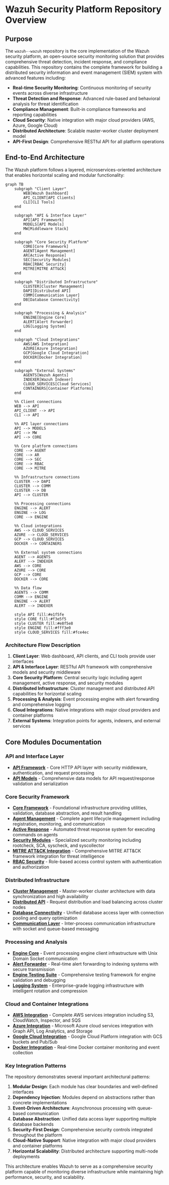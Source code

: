# Wazuh Security Platform Repository Overview

## Purpose

The `wazuh--wazuh` repository is the core implementation of the Wazuh security platform, an open-source security monitoring solution that provides comprehensive threat detection, incident response, and compliance capabilities. This repository contains the complete framework for building a distributed security information and event management (SIEM) system with advanced features including:

- **Real-time Security Monitoring**: Continuous monitoring of security events across diverse infrastructure
- **Threat Detection and Response**: Advanced rule-based and behavioral analysis for threat identification
- **Compliance Management**: Built-in compliance frameworks and reporting capabilities
- **Cloud Security**: Native integration with major cloud providers (AWS, Azure, Google Cloud)
- **Distributed Architecture**: Scalable master-worker cluster deployment model
- **API-First Design**: Comprehensive RESTful API for all platform operations

## End-to-End Architecture

The Wazuh platform follows a layered, microservices-oriented architecture that enables horizontal scaling and modular functionality:

```mermaid
graph TB
    subgraph "Client Layer"
        WEB[Wazuh Dashboard]
        API_CLIENT[API Clients]
        CLI[CLI Tools]
    end
    
    subgraph "API & Interface Layer"
        API[API Framework]
        MODELS[API Models]
        MW[Middleware Stack]
    end
    
    subgraph "Core Security Platform"
        CORE[Core Framework]
        AGENT[Agent Management]
        AR[Active Response]
        SEC[Security Modules]
        RBAC[RBAC Security]
        MITRE[MITRE ATT&CK]
    end
    
    subgraph "Distributed Infrastructure"
        CLUSTER[Cluster Management]
        DAPI[Distributed API]
        COMM[Communication Layer]
        DB[Database Connectivity]
    end
    
    subgraph "Processing & Analysis"
        ENGINE[Engine Core]
        ALERT[Alert Forwarder]
        LOG[Logging System]
    end
    
    subgraph "Cloud Integrations"
        AWS[AWS Integration]
        AZURE[Azure Integration]
        GCP[Google Cloud Integration]
        DOCKER[Docker Integration]
    end
    
    subgraph "External Systems"
        AGENTS[Wazuh Agents]
        INDEXER[Wazuh Indexer]
        CLOUD_SERVICES[Cloud Services]
        CONTAINERS[Container Platforms]
    end
    
    %% Client connections
    WEB --> API
    API_CLIENT --> API
    CLI --> API
    
    %% API layer connections
    API --> MODELS
    API --> MW
    API --> CORE
    
    %% Core platform connections
    CORE --> AGENT
    CORE --> AR
    CORE --> SEC
    CORE --> RBAC
    CORE --> MITRE
    
    %% Infrastructure connections
    CLUSTER --> DAPI
    CLUSTER --> COMM
    CLUSTER --> DB
    API --> CLUSTER
    
    %% Processing connections
    ENGINE --> ALERT
    ENGINE --> LOG
    CORE --> ENGINE
    
    %% Cloud integrations
    AWS --> CLOUD_SERVICES
    AZURE --> CLOUD_SERVICES
    GCP --> CLOUD_SERVICES
    DOCKER --> CONTAINERS
    
    %% External system connections
    AGENT --> AGENTS
    ALERT --> INDEXER
    AWS --> CORE
    AZURE --> CORE
    GCP --> CORE
    DOCKER --> CORE
    
    %% Data flow
    AGENTS --> COMM
    COMM --> ENGINE
    ENGINE --> ALERT
    ALERT --> INDEXER
    
    style API fill:#e1f5fe
    style CORE fill:#f3e5f5
    style CLUSTER fill:#e8f5e8
    style ENGINE fill:#fff3e0
    style CLOUD_SERVICES fill:#fce4ec
```

### Architecture Flow Description

1. **Client Layer**: Web dashboard, API clients, and CLI tools provide user interfaces
2. **API & Interface Layer**: RESTful API framework with comprehensive models and security middleware
3. **Core Security Platform**: Central security logic including agent management, active response, and security modules
4. **Distributed Infrastructure**: Cluster management and distributed API capabilities for horizontal scaling
5. **Processing & Analysis**: Event processing engine with alert forwarding and comprehensive logging
6. **Cloud Integrations**: Native integrations with major cloud providers and container platforms
7. **External Systems**: Integration points for agents, indexers, and external services

## Core Modules Documentation

### API and Interface Layer
- **[API Framework](API%20Framework.md)** - Core HTTP API layer with security middleware, authentication, and request processing
- **[API Models](API%20Models.md)** - Comprehensive data models for API request/response validation and serialization

### Core Security Framework
- **[Core Framework](Core%20Framework.md)** - Foundational infrastructure providing utilities, validation, database abstraction, and result handling
- **[Agent Management](Agent%20Management.md)** - Complete agent lifecycle management including registration, monitoring, and communication
- **[Active Response](Active%20Response.md)** - Automated threat response system for executing commands on agents
- **[Security Modules](Security%20Modules.md)** - Specialized security monitoring including rootcheck, SCA, syscheck, and syscollector
- **[MITRE ATT&CK Integration](MITRE%20ATT&CK%20Integration.md)** - Comprehensive MITRE ATT&CK framework integration for threat intelligence
- **[RBAC Security](RBAC%20Security.md)** - Role-based access control system with authentication and authorization

### Distributed Infrastructure
- **[Cluster Management](Cluster%20Management.md)** - Master-worker cluster architecture with data synchronization and high availability
- **[Distributed API](Distributed%20API.md)** - Request distribution and load balancing across cluster nodes
- **[Database Connectivity](Database%20Connectivity.md)** - Unified database access layer with connection pooling and query optimization
- **[Communication Layer](Communication%20Layer.md)** - Inter-process communication infrastructure with socket and queue-based messaging

### Processing and Analysis
- **[Engine Core](Engine%20Core.md)** - Event processing engine client infrastructure with Unix Domain Socket communication
- **[Alert Forwarder](Alert%20Forwarder.md)** - Real-time alert forwarding to indexing systems with secure transmission
- **[Engine Testing Suite](Engine%20Testing%20Suite.md)** - Comprehensive testing framework for engine validation and debugging
- **[Logging System](Logging%20System.md)** - Enterprise-grade logging infrastructure with intelligent rotation and compression

### Cloud and Container Integrations
- **[AWS Integration](AWS%20Integration.md)** - Complete AWS services integration including S3, CloudWatch, Inspector, and SQS
- **[Azure Integration](Azure%20Integration.md)** - Microsoft Azure cloud services integration with Graph API, Log Analytics, and Storage
- **[Google Cloud Integration](Google%20Cloud%20Integration.md)** - Google Cloud Platform integration with GCS buckets and Pub/Sub
- **[Docker Integration](Docker%20Integration.md)** - Real-time Docker container monitoring and event collection

### Key Integration Patterns

The repository demonstrates several important architectural patterns:

1. **Modular Design**: Each module has clear boundaries and well-defined interfaces
2. **Dependency Injection**: Modules depend on abstractions rather than concrete implementations
3. **Event-Driven Architecture**: Asynchronous processing with queue-based communication
4. **Database Abstraction**: Unified data access layer supporting multiple database backends
5. **Security-First Design**: Comprehensive security controls integrated throughout the platform
6. **Cloud-Native Support**: Native integration with major cloud providers and container platforms
7. **Horizontal Scalability**: Distributed architecture supporting multi-node deployments

This architecture enables Wazuh to serve as a comprehensive security platform capable of monitoring diverse infrastructure while maintaining high performance, security, and scalability.